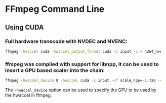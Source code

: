 # FFmpeg Command Line

## Using CUDA

### Full hardware transcode with NVDEC and NVENC:
```bash
ffmpeg -hwaccel cuda -hwaccel_output_format cuda -i input -c:v h264_nvenc -preset slow output
```

### ffmpeg was compiled with support for libnpp, it can be used to insert a GPU based scaler into the chain:
```cmd
ffmpeg -hwaccel_device 0 -hwaccel cuda -i input -vf scale_npp=-1:720 -c:v h264_nvenc -preset slow output.mkv
```
The `-hwaccel_device` option can be used to specify the GPU to be used by the hwaccel in ffmpeg.
